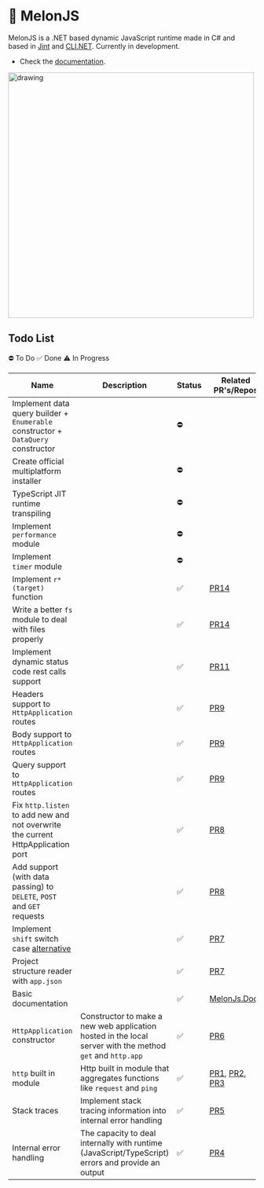 # 🍈 MelonJS
MelonJS is a .NET based dynamic JavaScript runtime made in C# and based in [Jint](https://github.com/sebastienros/jint) and [CLI.NET](https://github.com/EternalQuasar0206/Cli.NET). Currently in development.

- Check the [documentation](https://github.com/MelonRuntime/MelonJS.Docs).

<img src="https://user-images.githubusercontent.com/70824102/167758200-e983576a-7eb8-4c99-b77e-649660abdd13.png" alt="drawing" width="500"/>

## Todo List

⛔ To Do
✅ Done
⚠️ In Progress

| Name | Description | Status | Related PR's/Repos |
| ---- | ----------- | ------ | ------- |
| Implement data query builder + `Enumerable` constructor + `DataQuery` constructor | | ⛔ | |
| Create official multiplatform installer | | ⛔ | |
| TypeScript JIT runtime transpiling | | ⛔ | |
| Implement `performance` module | | ⛔ | |
| Implement `timer` module | | ⛔ | |
| Implement `r*(target)` function | | ✅ | [PR14](https://github.com/MelonRuntime/MelonJS/pull/14) |
| Write a better `fs` module to deal with files properly | | ✅ | [PR14](https://github.com/MelonRuntime/MelonJS/pull/14) |
| Implement dynamic status code rest calls support | | ✅ | [PR11](https://github.com/MelonRuntime/MelonJS/pull/11) |
| Headers support to `HttpApplication` routes | | ✅ | [PR9](https://github.com/MelonRuntime/MelonJS/pull/9) |
| Body support to `HttpApplication` routes | | ✅ | [PR9](https://github.com/MelonRuntime/MelonJS/pull/9) |
| Query support to `HttpApplication` routes | | ✅ | [PR9](https://github.com/MelonRuntime/MelonJS/pull/9) |
| Fix `http.listen` to add new and not overwrite the current HttpApplication port | | ✅ | [PR8](https://github.com/MelonRuntime/MelonJS/pull/8) |
| Add support (with data passing) to `DELETE`, `POST` and `GET` requests | | ✅ | [PR8](https://github.com/MelonRuntime/MelonJS/pull/8) |
| Implement `shift` switch case [alternative](https://gist.github.com/EternalQuasar0206/9245eb9b6dd5e123e4c04604ccd4f630) | | ✅ | [PR7](https://github.com/MelonRuntime/MelonJS/pull/7) |
| Project structure reader with `app.json` | | ✅ | [PR7](https://github.com/MelonRuntime/MelonJS/pull/7) |
| Basic documentation | | ✅ | [MelonJs.Docs](https://github.com/MelonRuntime/MelonJS.Docs) |
| `HttpApplication` constructor | Constructor to make a new web application hosted in the local server with the method `get` and `http.app` | ✅ | [PR6](https://github.com/EternalQuasar0206/MelonJS/pull/6) |
| `http` built in module | Http built in module that aggregates functions like `request` and `ping` | ✅ | [PR1](https://github.com/EternalQuasar0206/MelonJS/pull/1), [PR2](https://github.com/EternalQuasar0206/MelonJS/pull/2), [PR3](https://github.com/EternalQuasar0206/MelonJS/pull/3) |
| Stack traces | Implement stack tracing information into internal error handling | ✅ | [PR5](https://github.com/EternalQuasar0206/MelonJS/pull/5) |
| Internal error handling | The capacity to deal internally with runtime (JavaScript/TypeScript) errors and provide an output | ✅ | [PR4](https://github.com/EternalQuasar0206/MelonJS/pull/4) |
